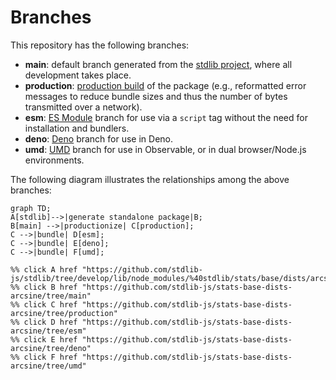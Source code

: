 <!--

@license Apache-2.0

Copyright (c) 2022 The Stdlib Authors.

Licensed under the Apache License, Version 2.0 (the "License");
you may not use this file except in compliance with the License.
You may obtain a copy of the License at

    http://www.apache.org/licenses/LICENSE-2.0

Unless required by applicable law or agreed to in writing, software
distributed under the License is distributed on an "AS IS" BASIS,
WITHOUT WARRANTIES OR CONDITIONS OF ANY KIND, either express or implied.
See the License for the specific language governing permissions and
limitations under the License.

-->

# Branches

This repository has the following branches:

-   **main**: default branch generated from the [stdlib project][stdlib-url], where all development takes place.
-   **production**: [production build][production-url] of the package (e.g., reformatted error messages to reduce bundle sizes and thus the number of bytes transmitted over a network).
-   **esm**: [ES Module][esm-url] branch for use via a `script` tag without the need for installation and bundlers.
-   **deno**: [Deno][deno-url] branch for use in Deno.
-   **umd**: [UMD][umd-url] branch for use in Observable, or in dual browser/Node.js environments.

The following diagram illustrates the relationships among the above branches:

```mermaid
graph TD;
A[stdlib]-->|generate standalone package|B;
B[main] -->|productionize| C[production];
C -->|bundle| D[esm];
C -->|bundle| E[deno];
C -->|bundle| F[umd];

%% click A href "https://github.com/stdlib-js/stdlib/tree/develop/lib/node_modules/%40stdlib/stats/base/dists/arcsine"
%% click B href "https://github.com/stdlib-js/stats-base-dists-arcsine/tree/main"
%% click C href "https://github.com/stdlib-js/stats-base-dists-arcsine/tree/production"
%% click D href "https://github.com/stdlib-js/stats-base-dists-arcsine/tree/esm"
%% click E href "https://github.com/stdlib-js/stats-base-dists-arcsine/tree/deno"
%% click F href "https://github.com/stdlib-js/stats-base-dists-arcsine/tree/umd"
```

[stdlib-url]: https://github.com/stdlib-js/stdlib/tree/develop/lib/node_modules/%40stdlib/stats/base/dists/arcsine
[production-url]: https://github.com/stdlib-js/stats-base-dists-arcsine/tree/production
[deno-url]: https://github.com/stdlib-js/stats-base-dists-arcsine/tree/deno
[umd-url]: https://github.com/stdlib-js/stats-base-dists-arcsine/tree/umd
[esm-url]: https://github.com/stdlib-js/stats-base-dists-arcsine/tree/esm